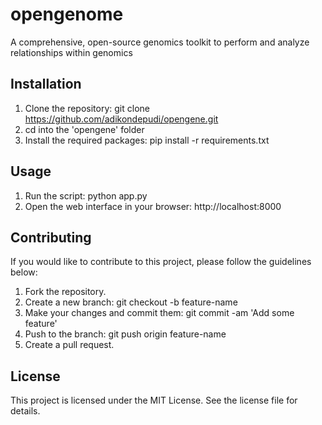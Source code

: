 # opengenome
A comprehensive, open-source genomics toolkit to perform and analyze relationships within genomics

## Installation
1. Clone the repository: git clone https://github.com/adikondepudi/opengene.git
2. cd into the 'opengene' folder
3. Install the required packages: pip install -r requirements.txt

## Usage
1. Run the script: python app.py
2. Open the web interface in your browser: http://localhost:8000

## Contributing
If you would like to contribute to this project, please follow the guidelines below:

1. Fork the repository.
2. Create a new branch: git checkout -b feature-name
3. Make your changes and commit them: git commit -am 'Add some feature'
4. Push to the branch: git push origin feature-name
5. Create a pull request.

## License
This project is licensed under the MIT License. See the license file for details.
